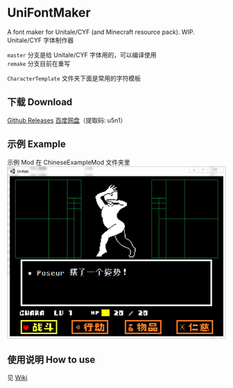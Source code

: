 # UniFontMaker
A font maker for Unitale/CYF (and Minecraft resource pack). WIP.  
Unitale/CYF 字体制作器  

`master` 分支是给 Unitale/CYF 字体用的，可以编译使用  
`remake` 分支目前在重写

`CharacterTemplate` 文件夹下面是常用的字符模板  

## 下载 Download
[Github Releases](https://github.com/XcantloadX/UniFontMaker/releases)
[百度网盘](https://pan.baidu.com/s/14wqZHakmU3nL1mBO7u6E3g)（提取码: u5n1）

## 示例 Example
示例 Mod 在 ChineseExampleMod 文件夹里  
![示例截图](images/unitale_chinese_1.png)

## 使用说明 How to use
见 [Wiki](https://github.com/XcantloadX/UniFontMaker/wiki/%5BChinese%5D-%E4%BD%BF%E7%94%A8%E6%95%99%E7%A8%8B)